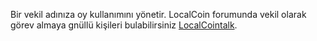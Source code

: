 Bir vekil adınıza oy kullanımını yönetir. LocalCoin forumunda vekil olarak görev almaya gnüllü kişileri bulabilirsiniz  [LocalCointalk](https://bocalcointalk.org/index.php/board,75.0.html). 